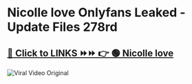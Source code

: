 
 # Nicolle love Onlyfans Leaked - Update Files 278rd

## <h2><a href="https://clipsfans.com/Nicolle_love&ref=git">🔗 Click to LINKS ⏩⏩ 👉 🟢 Nicolle love </a></h2>

<a href="https://clipsfans.com/Nicolle_love&ref=git" rel="nofollow" data-target="animated-image.originalLink"><img src="https://i.ibb.co.com/xMMVF88/686577567.gif" alt="Viral Video Original" style="max-width: 100%; display: inline-block;" data-target="animated-image.originalImage"></a>

